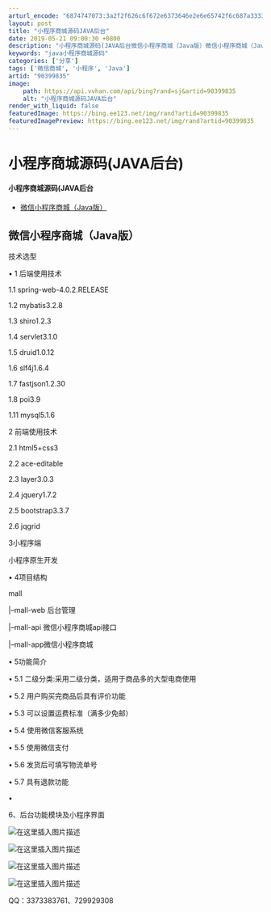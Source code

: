 ```yaml
---
arturl_encode: "6874747073:3a2f2f626c6f672e6373646e2e6e65742f6c687a3333313737:2f61727469636c652f64657461696c732f3930333939383335"
layout: post
title: "小程序商城源码JAVA后台"
date: 2019-05-21 09:00:30 +0800
description: "小程序商城源码(JAVA后台微信小程序商城（Java版）微信小程序商城（Java版）技术选型•\t1 "
keywords: "java小程序商城源码"
categories: ['分享']
tags: ['微信商城', '小程序', 'Java']
artid: "90399835"
image:
    path: https://api.vvhan.com/api/bing?rand=sj&artid=90399835
    alt: "小程序商城源码JAVA后台"
render_with_liquid: false
featuredImage: https://bing.ee123.net/img/rand?artid=90399835
featuredImagePreview: https://bing.ee123.net/img/rand?artid=90399835
---
```


# 小程序商城源码(JAVA后台)

#### 小程序商城源码(JAVA后台

* [微信小程序商城（Java版）](#Java_2)

## 微信小程序商城（Java版）

技术选型
  
• 1 后端使用技术
  
1.1 spring-web-4.0.2.RELEASE
  
1.2 mybatis3.2.8
  
1.3 shiro1.2.3
  
1.4 servlet3.1.0
  
1.5 druid1.0.12
  
1.6 slf4j1.6.4
  
1.7 fastjson1.2.30
  
1.8 poi3.9
  
1.11 mysql5.1.6
  
2 前端使用技术
  
2.1 html5+css3
  
2.2 ace-editable
  
2.3 layer3.0.3
  
2.4 jquery1.7.2
  
2.5 bootstrap3.3.7
  
2.6 jqgrid

3小程序端
  
小程序原生开发

• 4项目结构
  
mall
  
|–mall-web 后台管理
  
|–mall-api 微信小程序商城api接口
  
|–mall-app微信小程序商城

• 5功能简介
  
• 5.1 二级分类:采用二级分类，适用于商品多的大型电商使用
  
• 5.2 用户购买完商品后具有评价功能
  
• 5.3 可以设置运费标准（满多少免邮）
  
• 5.4 使用微信客服系统
  
• 5.5 使用微信支付
  
• 5.6 发货后可填写物流单号
  
• 5.7 具有退款功能
  
•
  
6、后台功能模块及小程序界面
  
![在这里插入图片描述](https://i-blog.csdnimg.cn/blog_migrate/b986356eea2241bad38ce3bd6a6a1836.jpeg)

![在这里插入图片描述](https://i-blog.csdnimg.cn/blog_migrate/3ea4e52a17dde93212c54e71e70eacee.jpeg)
  
![在这里插入图片描述](https://i-blog.csdnimg.cn/blog_migrate/3aa5f5cb8ca85de721b815c1abb8593c.jpeg)
  
![在这里插入图片描述](https://i-blog.csdnimg.cn/blog_migrate/45bd0c3296d15af29d1df1bc41d1c7a2.jpeg)
  
QQ：3373383761、729929308